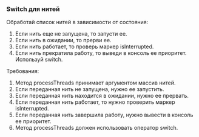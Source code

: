 
### Switch для нитей

Обработай список нитей в зависимости от состояния:
1. Если нить еще не запущена, то запусти ее.
2. Если нить в ожидании, то прерви ее.
3. Если нить работает, то проверь маркер isInterrupted.
4. Если нить прекратила работу, то выведи в консоль ее приоритет.
Используй switch.


Требования:
1.	Метод processThreads принимает аргументом массив нитей.
2.	Если переданная нить не запущена, нужно ее запустить.
3.	Если переданная нить находится в ожидании, нужно ее прервать.
4.	Если переданная нить работает, то нужно проверить маркер isInterrupted.
5.	Если переданная нить завершила работу, нужно вывести в консоль ее приоритет.
6.	Метод processThreads должен использовать оператор switch.


